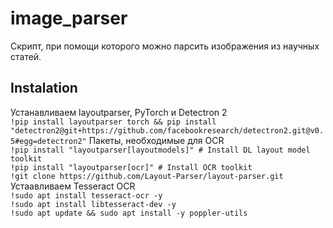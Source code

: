 # image_parser
Скрипт, при помощи которого можно парсить изображения из научных статей.

## Instalation
Устанавливаем layoutparser, PyTorch и Detectron 2
</br>`!pip install layoutparser torch && pip install "detectron2@git+https://github.com/facebookresearch/detectron2.git@v0.5#egg=detectron2"`
Пакеты, необходимые для OCR
</br>`!pip install "layoutparser[layoutmodels]" # Install DL layout model toolkit`
</br>`!pip install "layoutparser[ocr]" # Install OCR toolkit`
</br>`!git clone https://github.com/Layout-Parser/layout-parser.git`
</br>Устаавливаем Tesseract OCR
</br>`!sudo apt install tesseract-ocr -y`
</br>`!sudo apt install libtesseract-dev -y`
</br>`!sudo apt update && sudo apt install -y poppler-utils`
